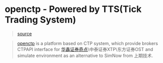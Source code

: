 # openctp - Powered by TTS(Tick Trading System)

> [source](https://github.com/openctp/openctp)

> [openctp](https://github.com/openctp/openctp) is a platform based on CTP system, which provide brokers CTPAPI interface for [华鑫证券奇点](objects/huaxin-nsight.md)\中泰证券XTP\东方证券OST and simulate environment as an alternative to SimNow from 上期技术.
